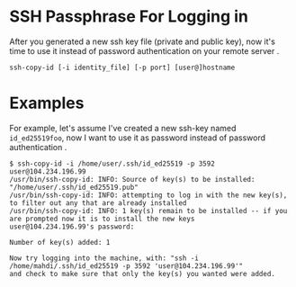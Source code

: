 # SSH Passphrase For Logging in

After you generated a new ssh key file (private and public key), now it's time to use it instead of password authentication on your remote server .

```shell
ssh-copy-id [-i identity_file] [-p port] [user@]hostname 
```

# Examples

For example, let's assume I've created a new ssh-key named `id_ed25519foo`, now I want to use it as password instead of password authentication .

```shell
$ ssh-copy-id -i /home/user/.ssh/id_ed25519 -p 3592 user@104.234.196.99
/usr/bin/ssh-copy-id: INFO: Source of key(s) to be installed: "/home/user/.ssh/id_ed25519.pub"
/usr/bin/ssh-copy-id: INFO: attempting to log in with the new key(s), to filter out any that are already installed
/usr/bin/ssh-copy-id: INFO: 1 key(s) remain to be installed -- if you are prompted now it is to install the new keys
user@104.234.196.99's password: 

Number of key(s) added: 1

Now try logging into the machine, with: "ssh -i /home/mahdi/.ssh/id_ed25519 -p 3592 'user@104.234.196.99'"
and check to make sure that only the key(s) you wanted were added.
```
